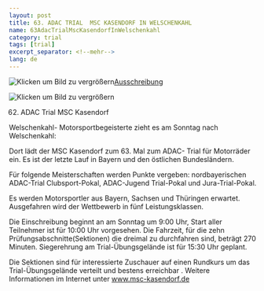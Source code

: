 ```yaml
---
layout: post
title: 63. ADAC TRIAL  MSC KASENDORF IN WELSCHENKAHL
name: 63AdacTrialMscKasendorfInWelschenkahl
category: trial
tags: [trial]
excerpt_separator: <!--mehr-->
lang: de
---
```



![Klicken um Bild zu vergrößern](https://lh3.googleusercontent.com/d3MfZnBT74_EOXQRtFJqCk1_zrs3yGM4BQrqHKClxDC7yc1MtZRrHNnA7Dd1VhUvQgQmvViHa3rsaHWQK9VSJTlj8XdMtnWZf-EmygZtPOKcEhkVV-3wXNEmRsVGhdtgZokl8pmX21HY1P8VUfgULhutqNGtZi0tga3PETmEnmuzJ80l0lnYTkJNbzVqOqyxRJQAii_tKzslWG8zLok8i4y1OTuW0m2hAKW1NgXZO2jIxvuGYMXIygfMxPh92fAkC1buY4RPrq5MSQc1YxJnxm1KS19IN1GYRbun3CrbQ9WhOiyCR01HkmlPmd4v7HycRrqoxRqh3CR2FJxriD9WW-jTjCjYUMUAb46D5w3cs0bgh1VQcRj2xILFXEBy_3ucT3Kq2gigAaLa9mU2uvK96hTFQDE5hBC76R9j3AvlmUIs2aVoc8T-3xwIr9mWGOSx4PGCqqVccQzoOTu4oHe1-U2SO1qUTsD7TjyKGenHbQf0Mvkz8jMwz0WfIN9mFBSrvmpuAfcSF5ZmrnoA0IuJPNOV77kZ-185DIFXKqC8z3XxJLx1ZquEaY0Oda7Eo-MFhS30-QE4CRaA-TjCcXsEdIKG86ZAJ7UFu2Bf0kIsSwL0VQZ9=w649-h939-no)[Ausschreibung](/download/Welschenkahl2016.pdf)
 
<!--mehr-->

![Klicken um Bild zu vergrößern](https://lh3.googleusercontent.com/KmfSW6fqLw52HejsADiBGDxs9ILbAo2ewTcYgo8JnW3jI_0HvH5oyYJZW8obk-B6ZjaMeKjXC0jsPyto8ab2ujEBj280MmpvYFRw4w1G9tHbwn8Eo5NzHOc21MhIS1C334E2uA4kyGx9ZnYPpI0uwy52H_-96b-MuUksPsC-99tNLALfMgWsXyP4At4pqYnd1sFG3ZbPcHt2BbWTPyuRqy-3PpMpkinYyuAPCbekYRNIxLmRM31lZkJientU5n0MLri3oF9Sg0vlGZfNeeyGq5fqdIb4z8EE0tMCcBEbLRHk8viHEQlaLLi-XyZpGY5pG8boWf8-mMHwlgOdYu6TShhymGxPcZoHBit7cYAMqLewYSNVHgAm3BvmyIb30InJHubSNzEwY9pYsH-ln5Ok3OsVMTnfQvQLaP_x5frKGzYBfyMC3SndUwDGd0u7LucXQA6owTaaLoJH9FG-oprvj6zJ-cjtU8Fgg7t1em4vy2OfcvKp8TNpunHGb19YAk6_EzTURI08qfn8QWXsx1yYM1NMETZl-RHd6lZhv38V7FTm8j_MYZU-HG609pSEvLDsK_gPr3EytfaSDMUCb_8de9U6__tErzdM_skS5Tqouy5EfDGB=w1408-h939-no)

62.  ADAC Trial MSC Kasendorf

Welschenkahl- Motorsportbegeisterte zieht es am Sonntag nach Welschenkahl:

Dort lädt der MSC Kasendorf zum 63. Mal zum ADAC- Trial für Motorräder ein. Es ist der letzte Lauf in Bayern und den östlichen Bundesländern.

 Für folgende Meisterschaften werden Punkte vergeben:  nordbayerischen ADAC-Trial Clubsport-Pokal, ADAC-Jugend Trial-Pokal und Jura-Trial-Pokal.

Es werden Motorsportler aus Bayern, Sachsen und Thüringen erwartet. Ausgefahren wird der Wettbewerb in fünf Leistungsklassen.

Die Einschreibung beginnt an am Sonntag um 9:00 Uhr, Start aller Teilnehmer ist für 10:00 Uhr vorgesehen. Die Fahrzeit, für die zehn Prüfungsabschnitte(Sektionen) die dreimal zu durchfahren sind, beträgt 270 Minuten. Siegerehrung am Trial-Übungsgelände ist für 15:30 Uhr geplant.

Die Sektionen sind für interessierte Zuschauer auf einen Rundkurs um das Trial-Übungsgelände verteilt und bestens erreichbar . Weitere Informationen im Internet unter www.msc-kasendorf.de
